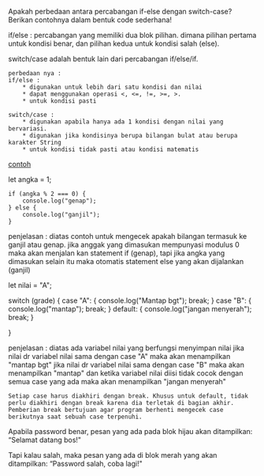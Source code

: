 Apakah perbedaan antara percabangan if-else dengan switch-case? Berikan contohnya dalam bentuk code sederhana!

if/else : percabangan yang memiliki dua blok pilihan. dimana pilihan pertama untuk kondisi benar, dan pilihan kedua untuk kondisi salah (else).


switch/case adalah bentuk lain dari percabangan if/else/if.

    perbedaan nya :
    if/else :
        * digunakan untuk lebih dari satu kondisi dan nilai
        * dapat menggunakan operasi <, <=, !=, >=, >.
        * untuk kondisi pasti

    switch/case :
        * digunakan apabila hanya ada 1 kondisi dengan nilai yang bervariasi.
        * digunakan jika kondisinya berupa bilangan bulat atau berupa karakter String
        * untuk kondisi tidak pasti atau kondisi matematis 

[contoh](https://playcode.io/735995) 

let angka = 1;

    if (angka % 2 === 0) {
        console.log("genap");
    } else {
        console.log("ganjil");
    }

penjelasan :
    diatas contoh untuk mengecek apakah bilangan termasuk ke ganjil atau genap. jika anggak yang dimasukan mempunyasi modulus 0 maka akan menjalan kan statement if (genap), tapi jika angka yang dimasukan selain itu maka otomatis statement else yang akan dijalankan (ganjil)



let nilai = "A";

switch (grade) {
    case "A": {
        console.log("Mantap bgt");
        break;
    }
    case "B": {
        console.log("mantap");
        break;
    }
    default: {
        console.log("jangan menyerah");
        break;
    }
        
}

penjelasan :
    diatas ada variabel nilai yang berfungsi menyimpan nilai
    jika nilai dr variabel nilai sama dengan case "A" maka akan menampilkan "mantap bgt"
    jika nilai dr variabel nilai sama dengan case "B" maka akan menampilkan "mantap"
    dan ketika variabel nilai diisi tidak cocok dengan semua case yang ada maka akan menampilkan "jangan menyerah" 
    
    
    Setiap case harus diakhiri dengan break. Khusus untuk default, tidak perlu diakhiri dengan break karena dia terletak di bagian akhir.
    Pemberian break bertujuan agar program berhenti mengecek case berikutnya saat sebuah case terpenuhi.




Apabila password benar, pesan yang ada pada blok hijau akan ditampilkan: “Selamat datang bos!"

Tapi kalau salah, maka pesan yang ada di blok merah yang akan ditampilkan: “Password salah, coba lagi!"
